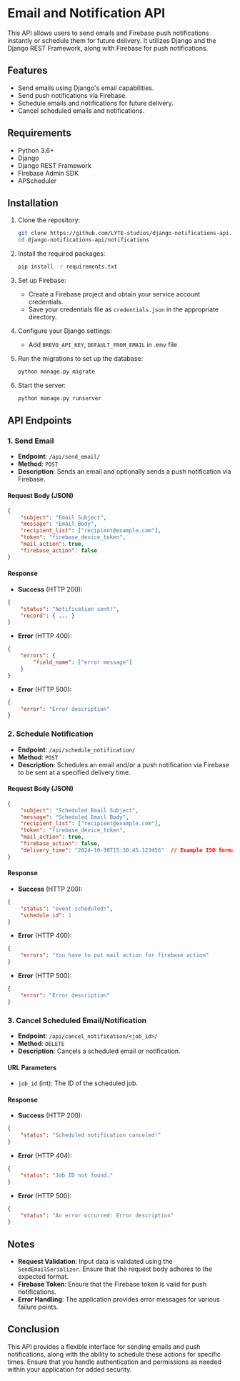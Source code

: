 
# Email and Notification API

This API allows users to send emails and Firebase push notifications instantly or schedule them for future delivery. It utilizes Django and the Django REST Framework, along with Firebase for push notifications.

## Features
- Send emails using Django's email capabilities.
- Send push notifications via Firebase.
- Schedule emails and notifications for future delivery.
- Cancel scheduled emails and notifications.

## Requirements
- Python 3.6+
- Django
- Django REST Framework
- Firebase Admin SDK
- APScheduler

## Installation

1. Clone the repository:
    ```bash
    git clone https://github.com/LYTE-studios/django-notifications-api.git
    cd django-notifications-api/notifications
    ```

2. Install the required packages:
    ```bash
    pip install -r requirements.txt
    ```

3. Set up Firebase:
    - Create a Firebase project and obtain your service account credentials.
    - Save your credentials file as `credentials.json` in the appropriate directory.

4. Configure your Django settings:
    - Add `BREVO_API_KEY`, `DEFAULT_FROM_EMAIL` in .env file

5. Run the migrations to set up the database:
    ```bash
    python manage.py migrate
    ```

6. Start the server:
    ```bash
    python manage.py runserver
    ```

## API Endpoints

### 1. Send Email

- **Endpoint**: `/api/send_email/`
- **Method**: `POST`
- **Description**: Sends an email and optionally sends a push notification via Firebase.

#### **Request Body (JSON)**
```json
{
    "subject": "Email Subject",
    "message": "Email Body",
    "recipient_list": ["recipient@example.com"],
    "token": "firebase_device_token",
    "mail_action": true,
    "firebase_action": false
}
```

#### **Response**
- **Success** (HTTP 200):
```json
{
    "status": "Notification sent!",
    "record": { ... }
}
```
- **Error** (HTTP 400):
```json
{
    "errors": {
        "field_name": ["error message"]
    }
}
```
- **Error** (HTTP 500):
```json
{
    "error": "Error description"
}
```

### 2. Schedule Notification

- **Endpoint**: `/api/schedule_notification/`
- **Method**: `POST`
- **Description**: Schedules an email and/or a push notification via Firebase to be sent at a specified delivery time.

#### **Request Body (JSON)**
```json
{
    "subject": "Scheduled Email Subject",
    "message": "Scheduled Email Body",
    "recipient_list": ["recipient@example.com"],
    "token": "firebase_device_token",
    "mail_action": true,
    "firebase_action": false,
    "delivery_time": "2024-10-30T15:30:45.123456"  // Example ISO format
}
```

#### **Response**
- **Success** (HTTP 200):
```json
{
    "status": "event scheduled!",
    "schedule id": 1
}
```
- **Error** (HTTP 400):
```json
{
    "errors": "You have to put mail action for firebase action"
}
```
- **Error** (HTTP 500):
```json
{
    "error": "Error description"
}
```

### 3. Cancel Scheduled Email/Notification

- **Endpoint**: `/api/cancel_notification/<job_id>/`
- **Method**: `DELETE`
- **Description**: Cancels a scheduled email or notification.

#### **URL Parameters**
- `job_id` (int): The ID of the scheduled job.

#### **Response**
- **Success** (HTTP 200):
```json
{
    "status": "Scheduled notification canceled!"
}
```
- **Error** (HTTP 404):
```json
{
    "status": "Job ID not found."
}
```
- **Error** (HTTP 500):
```json
{
    "status": "An error occurred: Error description"
}
```

## Notes
- **Request Validation**: Input data is validated using the `SendEmailSerializer`. Ensure that the request body adheres to the expected format.
- **Firebase Token**: Ensure that the Firebase token is valid for push notifications.
- **Error Handling**: The application provides error messages for various failure points.

## Conclusion
This API provides a flexible interface for sending emails and push notifications, along with the ability to schedule these actions for specific times. Ensure that you handle authentication and permissions as needed within your application for added security.
